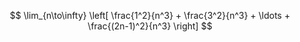 $$ \lim_{n\to\infty} \left[ \frac{1^2}{n^3} + \frac{3^2}{n^3} + \ldots + \frac{(2n-1)^2}{n^3} \right] $$